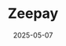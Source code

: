 ---  
layout: startup_page  
title: "Zeepay"  
id: "myzeepay.com"  
permalink: "/zeepaymyzeepay.com05072025/"  
website: "https://www.myzeepay.com/"  
funding_round: "Debt"  
funding_amount: "$18M"  
investors: "Verdant IMAP"  
about: "Zeepay is a Ghanaian fintech startup focused on building digital rails to connect digital assets like mobile money wallets, bank accounts, and digital tokens to international money transfer operators. It specializes in facilitating instant remittance settlements into mobile money wallets across Africa and the Caribbean. Zeepay aims to improve access to and efficiency of financial transactions."  
markets: "Fintech, Financial Services, Mobile Apps, Retail"  
hq: "Accra, Greater Accra, Ghana"  
founded_year: "2014"  
linkedin: "https://www.linkedin.com/company/zeepay-ghana"  
twitter: "https://twitter.com/myzeepay"  
instagram: ""  
facebook: "https://www.facebook.com/zeepayghana"  
crunchbase: "https://www.crunchbase.com/organization/zeepay"  
pitchbook: "https://pitchbook.com/profiles/company/129198-88"  

date_display: "07-May-2025"  
date: "2025-05-07"

# SEO Optimization  
meta_title: "Zeepay - Debt Funding ($18M)"  
meta_description: "Zeepay, Zeepay is a Ghanaian fintech startup focused on building digital rails to connect digital assets like mobile money wallets, bank accounts, and digital..."  
meta_keywords: "Zeepay, Fintech, Financial Services, Mobile Apps, Retail, Debt funding"  
canonical_url: "https://startup.projectstartups.com/zeepaymyzeepay.com05072025/"  
---